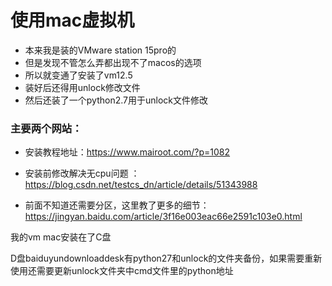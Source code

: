 # 使用mac虚拟机
- 本来我是装的VMware station 15pro的
- 但是发现不管怎么弄都出现不了macos的选项
- 所以就变通了安装了vm12.5
- 装好后还得用unlock修改文件
- 然后还装了一个python2.7用于unlock文件修改
### 主要两个网站：
- 安装教程地址：https://www.mairoot.com/?p=1082
- 安装前修改解决无cpu问题	：https://blog.csdn.net/testcs_dn/article/details/51343988

- 前面不知道还需要分区，这里教了更多的细节：https://jingyan.baidu.com/article/3f16e003eac66e2591c103e0.html



我的vm mac安装在了C盘

D盘baiduyundownloaddesk有python27和unlock的文件夹备份，如果需要重新使用还需要更新unlock文件夹中cmd文件里的python地址
